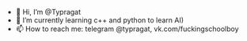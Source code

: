 - 👋 Hi, I’m @Typragat
- 🌱 I’m currently learning c++ and python to learn AI)
- 📫 How to reach me: telegram @typragat, vk.com/fuckingschoolboy

<!---
Typragat/Typragat is a ✨ special ✨ repository because its `README.md` (this file) appears on your GitHub profile.
You can click the Preview link to take a look at your changes.
--->
